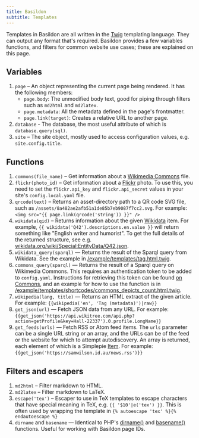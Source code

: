 ```yaml
---
title: Basildon
subtitle: Templates
---
```


Templates in Basildon are all written in the [Twig](https://twig.symfony.com/) templating language.
They can output any format that's required.
Basildon provides a few variables functions, and filters for common website use cases;
these are explained on this page.

## Variables

1. `page` – An object representing the current page being rendered.
   It has the following members:
   * `page.body`: The unmodified body text,
     good for piping through filters such as `md2html` and `md2latex`.
   * `page.metadata`: All the metadata defined in the page's frontmatter.
   * `page.link(target)`: Creates a relative URL to another page.
2. `database` - The database,
   the most useful attribute of which is `database.query(sql)`.
3. `site` – The site object, mostly used to access configuration values, e.g. `site.config.title`.

## Functions

1. `commons(file_name)` – Get information about a [Wikimedia Commons](https://commons.wikimedia.org/) file.
2. `flickr(photo_id)` – Get information about a [Flickr](https://www.flickr.com/) photo.
   To use this, you need to set the `flickr.api_key` and `flickr.api_secret` values
   in your site's `config.local.yaml` file.
3. `qrcode(text)` – Returns an asset-directory path to a QR code SVG file,
   such as `/assets/8a482ae2afb51a1de85b7eb9087f7cc2.svg`.
   For example: `<img src="{{ page.link(qrcode('string')) }}" />`
4. `wikidata(qid)` – Returns information about the given [Wikidata](https://www.wikidata.org/) item.
   For example, `{{ wikidata('Q42').descriptions.en.value }}` will return something like "English writer and humorist".
   To get the full details of the returned structure,
   see e.g. [wikidata.org/wiki/Special:EntityData/Q42.json](https://www.wikidata.org/wiki/Special:EntityData/Q42.json).
5. `wikidata_query(sparql)` — Returns the result of the Sparql query from Wikidata.
   See the example in [/example/templates/tag.html.twig](https://github.com/samwilson/basildon/blob/main/example/templates/tag.html.twig).
6. `commons_query(sparql)` — Returns the result of a Sparql query on Wikimedia Commons.
   This requires an authentication token to be added to `config.yaml`.
   Instructions for retrieving this token can be found [on Commons](https://commons.wikimedia.org/wiki/Commons:SPARQL_query_service/API_endpoint),
   and an example for how to use the function is in [/example/templates/shortcodes/commons_depicts_count.html.twig](https://github.com/samwilson/basildon/blob/main/example/templates/shortcodes/commons_depicts_count.html.twig).
7. `wikipedia(lang, title)` — Returns an HTML extract of the given article.
   For example: `{{wikipedia('en', 'Tag (metadata)')|raw}}`
8. `get_json(url)` — Fetch JSON data from any URL.
   For example: `{{get_json('https://api.wikitree.com/api.php?action=getProfile&key=Hall-22337').0.profile.LongName}}`
9. `get_feeds(urls)` — Fetch RSS or Atom feed items.
   The `urls` parameter can be a single URL string or an array,
   and the URLs can be of the feed or the website for which to attempt autodiscovery.
   An array is returned, each element of which is a Simplepie [Item](https://github.com/simplepie/simplepie/blob/1.8.0/src/Item.php).
   For example: `{{get_json('https://samwilson.id.au/news.rss')}}`

## Filters and escapers

1. `md2html` – Filter markdown to HTML.
2. `md2latex` – Filter markdown to LaTeX.
3. `escape('tex')` – Escaper to use in TeX templates to escape characters that have special meaning in TeX, e.g. `{{ '$10'|e('tex') }}`.
   This is often used by wrapping the template in `{% autoescape 'tex' %}{% endautoescape %}`
4. `dirname` and `basename` — Identical to PHP's [dirname()](https://www.php.net/manual/en/function.dirname.php)
   and [basename()](https://www.php.net/manual/en/function.basename.php) functions. Useful for working with Basildon page IDs.
